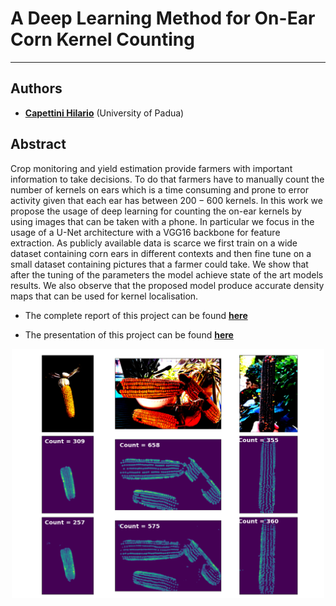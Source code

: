 # A Deep Learning Method for On-Ear Corn Kernel Counting
***


## Authors

* [**Capettini Hilario**](https://github.com/hcapettini2) (University of Padua)





## Abstract
Crop monitoring and yield estimation provide farmers with important information to take decisions. To do that farmers have to manually count the number of kernels on ears which is a time consuming and prone to error activity given that each ear has between $200-600$ kernels. In this work we propose the usage of deep learning for counting the on-ear kernels by using images that can be taken with a phone. In particular we focus in the usage of a U-Net architecture with a VGG16 backbone for feature extraction. As publicly available data is scarce we first train on a wide dataset containing corn ears in different contexts and then fine tune on a small dataset containing pictures that a farmer could take. We show that after the tuning of the parameters the model achieve state of the art models results. We also observe that the proposed model produce accurate density maps that can be used for kernel localisation.
* The complete report of this project can be found [**here**](https://github.com/hcapettini2/Corn_Kernel_Counter/blob/main/Report.pdf)

* The presentation of this project can be found [**here**](https://github.com/hcapettini2/Corn_Kernel_Counter/blob/main/Presentation.pdf)

<p align="center">
    <img src="https://github.com/hcapettini2/Corn_Kernel_Counter/blob/main/Images/prediction_base.png" alt="Drawing" style="width: 500px"/>
</p>




